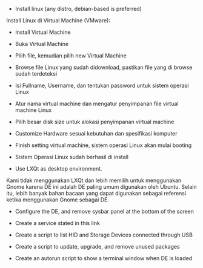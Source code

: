 

- Install linux (any distro, debian-based is preferred)

Install Linux di Virtual Machine (VMware):
  - Install Virtual Machine 
  - Buka Virtual Machine
  - Pilih file, kemudian pilih new Virtual Machine
  - Browse file Linux yang sudah didownload, pastikan file yang di browse sudah terdeteksi
  - Isi Fullname, Username, dan tentukan password untuk sistem operasi Linux
  - Atur nama virtual machine dan mengatur penyimpanan file virtual machine Linux
  - Pilih besar disk size untuk alokasi penyimpanan virtual machine
  - Customize Hardware sesuai kebutuhan dan spesifikasi komputer
  - Finish setting virtual machine, sistem operasi Linux akan mulai booting
  - Sistem Operasi Linux sudah berhasil di install

- Use LXQt as desktop environment.
 
Kami tidak menggunakan LXQt dan lebih memilih untuk menggunakan Gnome karena DE ini adalah DE paling umum digunakan oleh Ubuntu. Selain itu, lebih banyak bahan bacaan yang dapat digunakan sebagai referensi ketika menggunakan Gnome sebagai DE.

- Configure the DE, and remove sysbar panel at the bottom of the screen


- Create a service stated in this link


- Create a script to list HID and Storage Devices connected through USB


- Create a script to update, upgrade, and remove unused packages


- Create an autorun script to show a terminal window when DE is loaded
